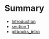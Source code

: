 # Summary

* [Introduction](README.md)
* [section 1](content/section1.md)
* [gitbooks_intro](gitbooksintro.md)

